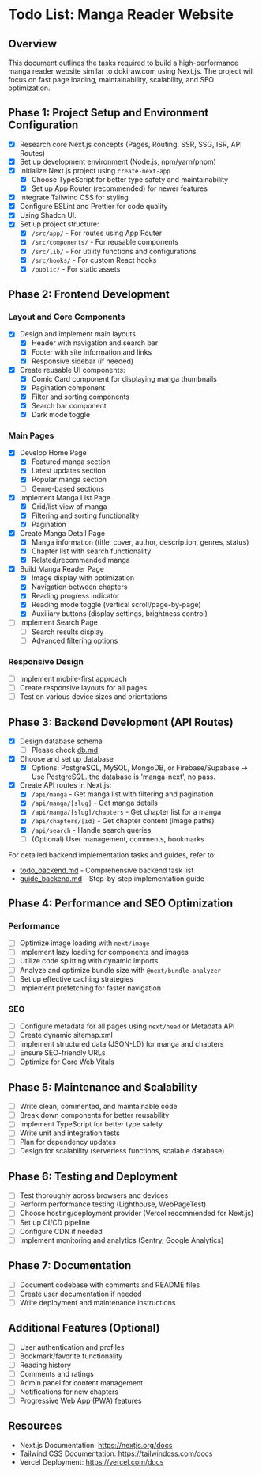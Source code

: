 # Todo List: Manga Reader Website

## Overview
This document outlines the tasks required to build a high-performance manga reader website similar to dokiraw.com using Next.js. The project will focus on fast page loading, maintainability, scalability, and SEO optimization.

## Phase 1: Project Setup and Environment Configuration
- [x] Research core Next.js concepts (Pages, Routing, SSR, SSG, ISR, API Routes)
- [x] Set up development environment (Node.js, npm/yarn/pnpm)
- [x] Initialize Next.js project using `create-next-app`
  - [x] Choose TypeScript for better type safety and maintainability
  - [x] Set up App Router (recommended) for newer features
- [x] Integrate Tailwind CSS for styling
- [x] Configure ESLint and Prettier for code quality
- [x] Using Shadcn UI.
- [x] Set up project structure:
  - [x] `/src/app/` - For routes using App Router
  - [x] `/src/components/` - For reusable components
  - [x] `/src/lib/` - For utility functions and configurations
  - [x] `/src/hooks/` - For custom React hooks
  - [x] `/public/` - For static assets

## Phase 2: Frontend Development
### Layout and Core Components
- [x] Design and implement main layouts
  - [x] Header with navigation and search bar
  - [x] Footer with site information and links
  - [x] Responsive sidebar (if needed)
- [x] Create reusable UI components:
  - [x] Comic Card component for displaying manga thumbnails
  - [x] Pagination component
  - [x] Filter and sorting components
  - [x] Search bar component
  - [x] Dark mode toggle

### Main Pages
- [x] Develop Home Page
  - [x] Featured manga section
  - [x] Latest updates section
  - [x] Popular manga section
  - [ ] Genre-based sections
- [x] Implement Manga List Page
  - [x] Grid/list view of manga
  - [x] Filtering and sorting functionality
  - [x] Pagination
- [x] Create Manga Detail Page
  - [x] Manga information (title, cover, author, description, genres, status)
  - [x] Chapter list with search functionality
  - [x] Related/recommended manga
- [x] Build Manga Reader Page
  - [x] Image display with optimization
  - [x] Navigation between chapters
  - [x] Reading progress indicator
  - [x] Reading mode toggle (vertical scroll/page-by-page)
  - [x] Auxiliary buttons (display settings, brightness control)
- [ ] Implement Search Page
  - [ ] Search results display
  - [ ] Advanced filtering options

### Responsive Design
- [ ] Implement mobile-first approach
- [ ] Create responsive layouts for all pages
- [ ] Test on various device sizes and orientations

## Phase 3: Backend Development (API Routes)
- [x] Design database schema
  - [ ] Please check [db.md](db.md)
- [x] Choose and set up database
  - [x] Options: PostgreSQL, MySQL, MongoDB, or Firebase/Supabase -> Use PostgreSQL. the database is 'manga-next', no pass.
- [x] Create API routes in Next.js:
  - [x] `/api/manga` - Get manga list with filtering and pagination
  - [x] `/api/manga/[slug]` - Get manga details
  - [x] `/api/manga/[slug]/chapters` - Get chapter list for a manga
  - [x] `/api/chapters/[id]` - Get chapter content (image paths)
  - [x] `/api/search` - Handle search queries
  - [ ] (Optional) User management, comments, bookmarks

For detailed backend implementation tasks and guides, refer to:
- [todo_backend.md](todo_backend.md) - Comprehensive backend task list
- [guide_backend.md](guide_backend.md) - Step-by-step implementation guide

## Phase 4: Performance and SEO Optimization
### Performance
- [ ] Optimize image loading with `next/image`
- [ ] Implement lazy loading for components and images
- [ ] Utilize code splitting with dynamic imports
- [ ] Analyze and optimize bundle size with `@next/bundle-analyzer`
- [ ] Set up effective caching strategies
- [ ] Implement prefetching for faster navigation

### SEO
- [ ] Configure metadata for all pages using `next/head` or Metadata API
- [ ] Create dynamic sitemap.xml
- [ ] Implement structured data (JSON-LD) for manga and chapters
- [ ] Ensure SEO-friendly URLs
- [ ] Optimize for Core Web Vitals

## Phase 5: Maintenance and Scalability
- [ ] Write clean, commented, and maintainable code
- [ ] Break down components for better reusability
- [ ] Implement TypeScript for better type safety
- [ ] Write unit and integration tests
- [ ] Plan for dependency updates
- [ ] Design for scalability (serverless functions, scalable database)

## Phase 6: Testing and Deployment
- [ ] Test thoroughly across browsers and devices
- [ ] Perform performance testing (Lighthouse, WebPageTest)
- [ ] Choose hosting/deployment provider (Vercel recommended for Next.js)
- [ ] Set up CI/CD pipeline
- [ ] Configure CDN if needed
- [ ] Implement monitoring and analytics (Sentry, Google Analytics)

## Phase 7: Documentation
- [ ] Document codebase with comments and README files
- [ ] Create user documentation if needed
- [ ] Write deployment and maintenance instructions

## Additional Features (Optional)
- [ ] User authentication and profiles
- [ ] Bookmark/favorite functionality
- [ ] Reading history
- [ ] Comments and ratings
- [ ] Admin panel for content management
- [ ] Notifications for new chapters
- [ ] Progressive Web App (PWA) features

## Resources
- Next.js Documentation: https://nextjs.org/docs
- Tailwind CSS Documentation: https://tailwindcss.com/docs
- Vercel Deployment: https://vercel.com/docs

